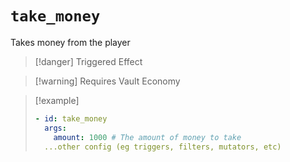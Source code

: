 # `take_money`

Takes money from the player

> [!danger] Triggered Effect

> [!warning] Requires Vault Economy

> [!example]
> ```yaml
> - id: take_money
>   args:
>     amount: 1000 # The amount of money to take
>   ...other config (eg triggers, filters, mutators, etc)
> ```
